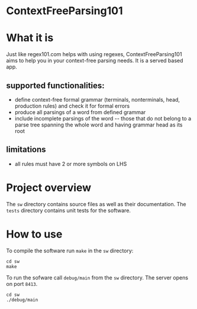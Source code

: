 
# ContextFreeParsing101

# What it is 

Just like regex101.com helps with using regexes, ContextFreeParsing101 aims to help 
you in your context-free parsing needs. It is a served based app.

## supported functionalities:
 * define context-free formal grammar (terminals, nonterminals, head, production rules) and check it for formal errors
 * produce all parsings of a word from defined grammar
 * include incomplete parsings of the word -- those that do not belong to a parse tree spanning the whole word and having grammar head as its root
 
## limitations
 * all rules must have 2 or more symbols on LHS

# Project overview

The `sw` directory contains source files as well as their documentation.
The `tests` directory contains unit tests for the software.
 
# How to use 

To compile the software run `make` in the `sw` directory:

	cd sw
	make
	
To run the sofware call `debug/main` from the `sw` directory. The server opens on port `8413`.

	cd sw
	./debug/main
